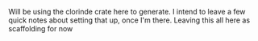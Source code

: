 Will be using the clorinde crate here to generate. I intend to leave a few quick notes about setting that up, once I'm there. Leaving this all here as scaffolding for now
